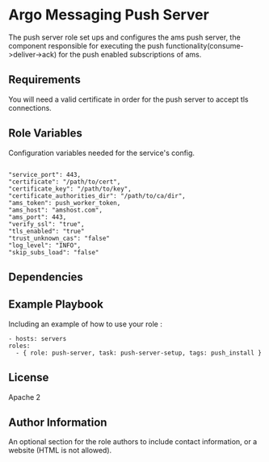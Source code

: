 Argo Messaging Push Server
=========

The push server role set ups and configures the ams push server, the component
responsible for executing the push functionality(consume->deliver->ack) for
the push enabled subscriptions of ams.

Requirements
------------

You will need a valid certificate in order for the push server to accept
tls connections.


Role Variables
--------------

Configuration variables needed for the service's config.

```

"service_port": 443,
"certificate": "/path/to/cert",
"certificate_key": "/path/to/key",
"certificate_authorities_dir": "/path/to/ca/dir",
"ams_token": push_worker_token,
"ams_host": "amshost.com",
"ams_port": 443,
"verify_ssl": "true",
"tls_enabled": "true"
"trust_unknown_cas": "false"
"log_level": "INFO",
"skip_subs_load": "false"

```

Dependencies
------------

Example Playbook
----------------

Including an example of how to use your role :

    - hosts: servers
    roles:
      - { role: push-server, task: push-server-setup, tags: push_install }

License
-------

Apache 2


Author Information
------------------

An optional section for the role authors to include contact information, or a
website (HTML is not allowed).
